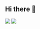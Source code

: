 ## Hi there 👋

![](https://github-readme-stats.vercel.app/api?username=mauriciocordeiro&show_icons=true&theme=dark&layout=compact)
![](https://github-readme-stats.vercel.app/api/top-langs/?username=mauriciocordeiro&icons=true&theme=dark&layout=compact)

<!--
**mauriciocordeiro/mauriciocordeiro** is a ✨ _special_ ✨ repository because its `README.md` (this file) appears on your GitHub profile.

Here are some ideas to get you started:

- 🔭 I’m currently working on ...
- 🌱 I’m currently learning ...
- 👯 I’m looking to collaborate on ...
- 🤔 I’m looking for help with ...
- 💬 Ask me about ...
- 📫 How to reach me: ...
- 😄 Pronouns: ...
- ⚡ Fun fact: ...
-->
